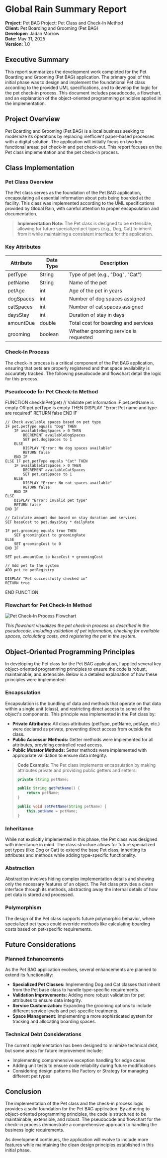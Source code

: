 # Global Rain Summary Report

**Project:** Pet BAG Project: Pet Class and Check-In Method  
**Client:** Pet Boarding and Grooming (Pet BAG)  
**Developer:** Jadan Morrow  
**Date:** May 31, 2025  
**Version:** 1.0

## Executive Summary

This report summarizes the development work completed for the Pet Boarding and Grooming (Pet BAG) application. The primary goal of this initial phase was to design and implement the foundational Pet class according to the provided UML specifications, and to develop the logic for the pet check-in process. This document includes pseudocode, a flowchart, and an explanation of the object-oriented programming principles applied in the implementation.

## Project Overview

Pet Boarding and Grooming (Pet BAG) is a local business seeking to modernize its operations by replacing inefficient paper-based processes with a digital solution. The application will initially focus on two key functional areas: pet check-in and pet check-out. This report focuses on the Pet class implementation and the pet check-in process.

## Class Implementation

### Pet Class Overview

The Pet class serves as the foundation of the Pet BAG application, encapsulating all essential information about pets being boarded at the facility. This class was implemented according to the UML specifications provided by Global Rain, with careful attention to proper encapsulation and documentation.

> **Implementation Note:** The Pet class is designed to be extensible, allowing for future specialized pet types (e.g., Dog, Cat) to inherit from it while maintaining a consistent interface for the application.

### Key Attributes

| Attribute | Data Type | Description |
|-----------|-----------|-------------|
| petType | String | Type of pet (e.g., "Dog", "Cat") |
| petName | String | Name of the pet |
| petAge | int | Age of the pet in years |
| dogSpaces | int | Number of dog spaces assigned |
| catSpaces | int | Number of cat spaces assigned |
| daysStay | int | Duration of stay in days |
| amountDue | double | Total cost for boarding and services |
| grooming | boolean | Whether grooming service is requested |

### Check-In Process

The check-in process is a critical component of the Pet BAG application, ensuring that pets are properly registered and that space availability is accurately tracked. The following pseudocode and flowchart detail the logic for this process.

### Pseudocode for Pet Check-In Method

FUNCTION checkInPet(pet)
    // Validate pet information
    IF pet.petName is empty OR pet.petType is empty THEN
        DISPLAY "Error: Pet name and type are required"
        RETURN false
    END IF
    
    // Check available spaces based on pet type
    IF pet.petType equals "Dog" THEN
        IF availableDogSpaces > 0 THEN
            DECREMENT availableDogSpaces
            SET pet.dogSpaces to 1
        ELSE
            DISPLAY "Error: No dog spaces available"
            RETURN false
        END IF
    ELSE IF pet.petType equals "Cat" THEN
        IF availableCatSpaces > 0 THEN
            DECREMENT availableCatSpaces
            SET pet.catSpaces to 1
        ELSE
            DISPLAY "Error: No cat spaces available"
            RETURN false
        END IF
    ELSE
        DISPLAY "Error: Invalid pet type"
        RETURN false
    END IF
    
    // Calculate amount due based on stay duration and services
    SET baseCost to pet.daysStay * dailyRate
    
    IF pet.grooming equals true THEN
        SET groomingCost to groomingRate
    ELSE
        SET groomingCost to 0
    END IF
    
    SET pet.amountDue to baseCost + groomingCost
    
    // Add pet to the system
    ADD pet to petRegistry
    
    DISPLAY "Pet successfully checked in"
    RETURN true
END FUNCTION
 
### Flowchart for Pet Check-In Method

![Pet Check-In Process Flowchart](https://i.imgur.com/mUAft3x.png)

*This flowchart visualizes the pet check-in process as described in the pseudocode, including validation of pet information, checking for available spaces, calculating costs, and registering the pet in the system.*
 
## Object-Oriented Programming Principles

In developing the Pet class for the Pet BAG application, I applied several key object-oriented programming principles to ensure the code is robust, maintainable, and extensible. Below is a detailed explanation of how these principles were implemented:

### Encapsulation

Encapsulation is the bundling of data and methods that operate on that data within a single unit (class), and restricting direct access to some of the object's components. This principle was implemented in the Pet class by:

- **Private Attributes:** All class attributes (petType, petName, petAge, etc.) were declared as private, preventing direct access from outside the class.
- **Public Accessor Methods:** Getter methods were implemented for all attributes, providing controlled read access.
- **Public Mutator Methods:** Setter methods were implemented with appropriate validation to ensure data integrity.

> **Code Example:** The Pet class implements encapsulation by making attributes private and providing public getters and setters:
> ```java
> private String petName;
> 
> public String getPetName() {
>     return petName;
> }
> 
> public void setPetName(String petName) {
>     this.petName = petName;
> }
> ```

### Inheritance

While not explicitly implemented in this phase, the Pet class was designed with inheritance in mind. The class structure allows for future specialized pet types (like Dog or Cat) to extend the base Pet class, inheriting its attributes and methods while adding type-specific functionality.

### Abstraction

Abstraction involves hiding complex implementation details and showing only the necessary features of an object. The Pet class provides a clean interface through its methods, abstracting away the internal details of how pet data is stored and processed.

### Polymorphism

The design of the Pet class supports future polymorphic behavior, where specialized pet types could override methods like calculating boarding costs based on pet-specific requirements.

## Future Considerations

### Planned Enhancements

As the Pet BAG application evolves, several enhancements are planned to extend its functionality:

- **Specialized Pet Classes:** Implementing Dog and Cat classes that inherit from the Pet base class to handle type-specific requirements.
- **Validation Improvements:** Adding more robust validation for pet attributes to ensure data integrity.
- **Service Customization:** Expanding the grooming options to include different service levels and pet-specific treatments.
- **Space Management:** Implementing a more sophisticated system for tracking and allocating boarding spaces.

### Technical Debt Considerations

The current implementation has been designed to minimize technical debt, but some areas for future improvement include:

- Implementing comprehensive exception handling for edge cases
- Adding unit tests to ensure code reliability during future modifications
- Considering design patterns like Factory or Strategy for managing different pet types

## Conclusion

The implementation of the Pet class and the check-in process logic provides a solid foundation for the Pet BAG application. By adhering to object-oriented programming principles, the code is structured to be maintainable, extensible, and robust. The pseudocode and flowchart for the check-in process demonstrate a comprehensive approach to handling the business logic requirements.

As development continues, the application will evolve to include more features while maintaining the clean design principles established in this initial phase.

